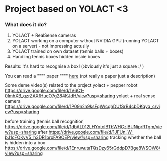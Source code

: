 # Project based on YOLACT <3

### What does it do?

1) YOLACT + RealSense cameras
2) YOLACT working on a computer without NVIDIA GPU (running YOLACT on a server) - not impressing actually
3) YOLACT trained on own dataset (tennis balls + boxes)
4) Handling tennis boxes hidden inside boxes

Results: it's hard to recognise a box! (obviously it's just a square :/ )

You can read a """" paper """" [here](https://github.com/ostapana/project_dtu/blob/main/dtu_project.pdf) (not really a paper just a description)

Some deme video(s) related to the project
yolact + pepper robot
https://drive.google.com/file/d/1V6C1-0ImhXB_qzrZAXfHucO7g284KJdH/view?usp=sharing
yolact + real sense camera
https://drive.google.com/file/d/1P09nSn9ksFqWrcghDUfSrB4cbDKqyq_c/view?usp=sharing

before training (tennis ball recognition)
https://drive.google.com/file/d/1dbALD12LHYxtolBTbWHCzlBUNiprRTgm/view?usp=sharing
after
https://drive.google.com/file/d/1JFUn_W-bJ1cFOKvV5_h3DR1brxFA9OEP/view?usp=sharing
tracking whether the ball is hidden into a box
https://drive.google.com/file/d/1EnruwutaTQsDzy65rGddpD7Bge8WSOW8/view?usp=sharing
